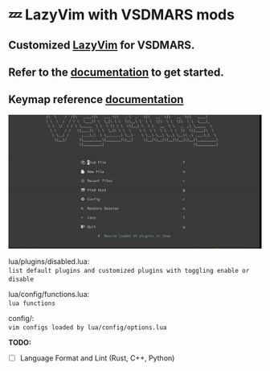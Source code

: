 # 💤 LazyVim with VSDMARS mods

## Customized [LazyVim](https://github.com/LazyVim/LazyVim) for VSDMARS.
## Refer to the [documentation](https://lazyvim.github.io/installation) to get started.
## Keymap reference [documentation](https://www.lazyvim.org/keymaps)


![image](https://github.com/vsdmars/nvim_config/blob/main/image/image.png?raw=true)

lua/plugins/disabled.lua:<br />
``` list default plugins and customized plugins with toggling enable or disable ```

lua/config/functions.lua:<br />
``` lua functions ```

config/:<br />
``` vim configs loaded by lua/config/options.lua ```


**TODO:**
- [ ] Language Format and Lint (Rust, C++, Python)
